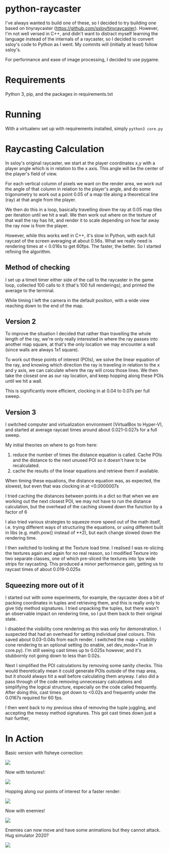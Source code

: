 # python-raycaster

I've always wanted to build one of these, so I decided to try building one based on 
tinyraycaster (https://github.com/ssloy/tinyraycaster). However, I'm not well versed 
in C++, and didn't want to distract myself learning the language instead of the 
internals of a raycaster, so I decided to convert ssloy's code to Python as I went. 
My commits will (initially at least) follow ssloy's.  

For performance and ease of image processing, I decided to use pygame. 

# Requirements

Python 3, pip, and the packages in requirements.txt

# Running
With a virtualenv set up with requirements installed, simply
`python3 core.py`

# Raycasting Calculation

In ssloy's original raycaster, we start at the player coordinates x,y with a player angle
which is in relation to the x axis. This angle will be the center of the player's field of
view.
 
For each vertical column of pixels we want on the render area, we work out the angle of
that column in relation to the player's angle, and do some trigonometry to work out a 
point 0.05 of a map tile along a theoretical line (ray) at that angle from the player. 

We then do this in a loop, basically travelling down the ray at 0.05 map tiles per 
iteration until we hit a wall. We then work out where on the texture of that wall the
ray has hit, and render it to scale depending on how far away the ray now is from the
player.

However, while this works well in C++, it's slow in Python, with each full raycast 
of the screen averaging at about 0.56s. What we really need is rendering times at < 0.016s
to get 60fps. The faster, the better. So I started refining the algorithm. 

## Method of checking
I set up a timeit timer either side of the call to the raycaster in the game loop, collected 100 calls to it (that's
100 full renderings), and printed the average to the terminal.

While timing I left the camera in the default position, with a wide view reaching down to the end of the map. 

## Version 2

To improve the situation I decided that rather than travelling the whole length of the
ray, we're only really interested in where the ray passes into another map square, at
that's the only location we may encounter a wall (since walls are always 1x1 square).

To work out these points of interest (POIs), we solve the linear equation of the ray, and
knowing which direction the ray is traveling in relation to the x and y axis, we can
calculate where the ray will cross those lines. We then take the closest one as our
ray location, and keep hopping along these POIs until we hit a wall.

This is significantly more efficient, clocking in at 0.04 to 0.07s per full sweep. 

## Version 3
I switched computer and virtualization environment (VirtualBox to Hyper-V), and started at
average raycast times around about 0.021-0.027s for a full sweep. 

My initial theories on where to go from here:
1. reduce the number of times the distance equation is called. Cache POIs and the distance
to the next unused POI so it doesn't have to be recalculated.
2. cache the results of the linear equations and retrieve them if available.

When timing these equations, the distance equation was, as expected, the slowest, but even
that was clocking in at <0.0000007s 

I tried caching the distances between points in a dict so that when we are working out the next closest
POI, we may not have to run the distance calculation, but the overhead of the caching slowed
down the function by a factor of 6

I also tried various strategies to squeeze more speed out of the math itself, i.e. trying 
different ways of structuring the equations, or using different built in libs (e.g. math.pow() instead of **2), 
but each change slowed down the rendering time.

I then switched to looking at the Texture load time. I realised I was re-slicing the textures
again and again for no real reason, so I modified Texture into two separate classes, one of which
pre-sliced the textures into 1px wide strips for raycasting. This produced a minor performance 
gain, getting us to raycast times of about 0.019-0.025s 

## Squeezing more out of it
I started out with some experiments, for example, the raycaster does a bit of packing coordinates in tuples and 
retrieving them, and this is really only to give tidy method signatures. I tried unpacking the tuples, but there
wasn't an observable impact on rendering time, so I put them back to their original state.

I disabled the visibility cone rendering as this was only for demonstration. I suspected that had an overhead for 
setting individual pixel colours. This saved about 0.03-0.04s from each render. I switched the map + visibility cone
rendering to an optional setting (to enable, set dev_mode=True in core.py). I'm still seeing cast times up to 0.025s
however, and it's stubbornly not going down to less than 0.02s.

Next I simplified the POI calculations by removing some sanity checks. This would theoretically mean it could generate
POIs outside of the map area, but it should always hit a wall before calculating them anyway. I also did a pass through
of the code removing unnecessary calculations and simplifying the logical structure, especially on the code called
frequently. After doing this, cast times got down to <0.02s and frequently under the 0.0167s required for 60 fps. 

I then went back to my previous idea of removing the tuple juggling, and accepting the messy method signatures. This
got cast times down just a hair further, 

# In Action

Basic version with fisheye correction: 

![](/screenshots/basic_version.gif)

Now with textures!:

![](/screenshots/textures_loading.gif)

Hopping along our points of interest for a faster render:

![](/screenshots/efficient_casting.gif)

Now with enemies!

![](/screenshots/now_with_enemies.gif)

Enemies can now move and have some animations but they cannot attack. Hug simulator 2020?

![](/screenshots/hug_simulator.gif)
